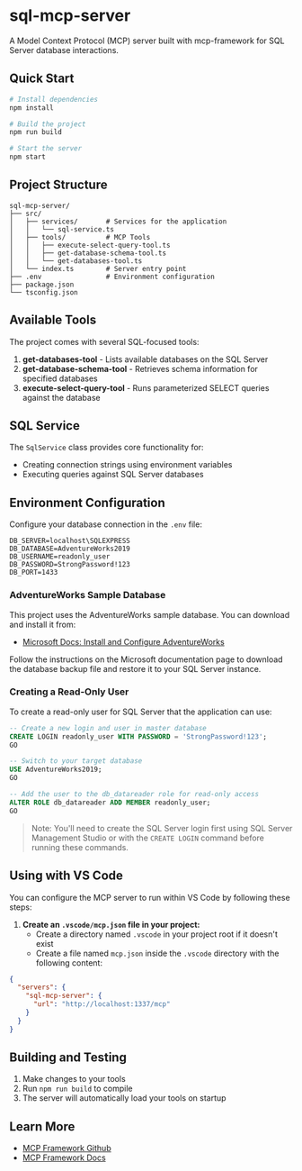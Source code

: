 # sql-mcp-server

A Model Context Protocol (MCP) server built with mcp-framework for SQL Server database interactions.

## Quick Start

```bash
# Install dependencies
npm install

# Build the project
npm run build

# Start the server
npm start
```

## Project Structure

```
sql-mcp-server/
├── src/
│   ├── services/       # Services for the application
│   │   └── sql-service.ts
│   ├── tools/          # MCP Tools
│   │   ├── execute-select-query-tool.ts
│   │   ├── get-database-schema-tool.ts
│   │   └── get-databases-tool.ts
│   └── index.ts        # Server entry point
├── .env                # Environment configuration
├── package.json
└── tsconfig.json
```

## Available Tools

The project comes with several SQL-focused tools:

1. **get-databases-tool** - Lists available databases on the SQL Server
2. **get-database-schema-tool** - Retrieves schema information for specified databases
3. **execute-select-query-tool** - Runs parameterized SELECT queries against the database

## SQL Service

The `SqlService` class provides core functionality for:

- Creating connection strings using environment variables
- Executing queries against SQL Server databases

## Environment Configuration

Configure your database connection in the `.env` file:

```
DB_SERVER=localhost\SQLEXPRESS
DB_DATABASE=AdventureWorks2019
DB_USERNAME=readonly_user
DB_PASSWORD=StrongPassword!123
DB_PORT=1433
```

### AdventureWorks Sample Database

This project uses the AdventureWorks sample database. You can download and install it from:
- [Microsoft Docs: Install and Configure AdventureWorks](https://learn.microsoft.com/en-us/sql/samples/adventureworks-install-configure?view=sql-server-ver16&tabs=ssms)

Follow the instructions on the Microsoft documentation page to download the database backup file and restore it to your SQL Server instance.

### Creating a Read-Only User

To create a read-only user for SQL Server that the application can use:

```sql
-- Create a new login and user in master database
CREATE LOGIN readonly_user WITH PASSWORD = 'StrongPassword!123';
GO

-- Switch to your target database
USE AdventureWorks2019;
GO

-- Add the user to the db_datareader role for read-only access
ALTER ROLE db_datareader ADD MEMBER readonly_user;
GO
```

> Note: You'll need to create the SQL Server login first using SQL Server Management Studio or with the `CREATE LOGIN` command before running these commands.

## Using with VS Code

You can configure the MCP server to run within VS Code by following these steps:

1. **Create an `.vscode/mcp.json` file in your project:**
   - Create a directory named `.vscode` in your project root if it doesn't exist
   - Create a file named `mcp.json` inside the `.vscode` directory with the following content:

```json
{
  "servers": {
    "sql-mcp-server": {
      "url": "http://localhost:1337/mcp"
    }
  }
}
```

## Building and Testing

1. Make changes to your tools
2. Run `npm run build` to compile
3. The server will automatically load your tools on startup

## Learn More

- [MCP Framework Github](https://github.com/QuantGeekDev/mcp-framework)
- [MCP Framework Docs](https://mcp-framework.com)
